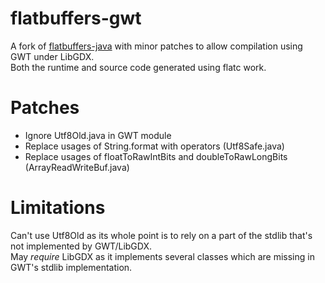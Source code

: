 # flatbuffers-gwt  
A fork of [flatbuffers-java](https://github.com/google/flatbuffers/tree/master/java) with minor patches to allow compilation using GWT under LibGDX.  
Both the runtime and source code generated using flatc work.  

# Patches
- Ignore Utf8Old.java in GWT module  
- Replace usages of String.format with operators (Utf8Safe.java)  
- Replace usages of floatToRawIntBits and doubleToRawLongBits (ArrayReadWriteBuf.java)  

# Limitations
Can't use Utf8Old as its whole point is to rely on a part of the stdlib that's not implemented by GWT/LibGDX.  
May *require* LibGDX as it implements several classes which are missing in GWT's stdlib implementation.  